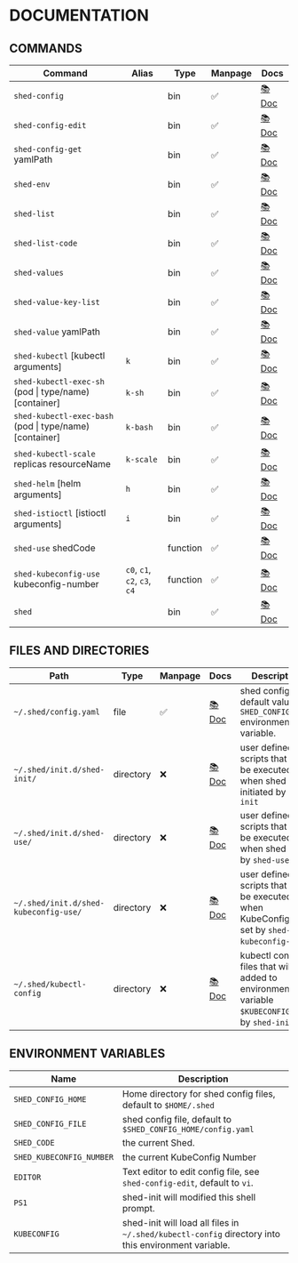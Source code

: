 # DOCUMENTATION

## COMMANDS

| Command                                                 | Alias                        | Type     | Manpage | Docs                                |
| ------------------------------------------------------- | ---------------------------- | -------- | ------- | ----------------------------------- |
| `shed-config`                                           |                              | bin      | ✅      | [📚 Doc](shed-config.md)            |
| `shed-config-edit`                                      |                              | bin      | ✅      | [📚 Doc](shed-config-edit.md)       |
| `shed-config-get` yamlPath                              |                              | bin      | ✅      | [📚 Doc](shed-config-get.md)        |
| `shed-env`                                              |                              | bin      | ✅      | [📚 Doc](shed-env.md)               |
| `shed-list`                                             |                              | bin      | ✅      | [📚 Doc](shed-list.md)              |
| `shed-list-code`                                        |                              | bin      | ✅      | [📚 Doc](shed-list-code.md)         |
| `shed-values`                                           |                              | bin      | ✅      | [📚 Doc](shed-values.md)            |
| `shed-value-key-list`                                   |                              | bin      | ✅      | [📚 Doc](shed-value-key-list.md)    |
| `shed-value` yamlPath                                   |                              | bin      | ✅      | [📚 Doc](shed-value.md)             |
| `shed-kubectl` [kubectl arguments]                      | `k`                          | bin      | ✅      | [📚 Doc](shed-kubectl.md)           |
| `shed-kubectl-exec-sh` (pod \| type/name) [container]   | `k-sh`                       | bin      | ✅      | [📚 Doc](shed-kubectl-exec-sh.md)   |
| `shed-kubectl-exec-bash` (pod \| type/name) [container] | `k-bash`                     | bin      | ✅      | [📚 Doc](shed-kubectl-exec-bash.md) |
| `shed-kubectl-scale` replicas resourceName              | `k-scale`                    | bin      | ✅      | [📚 Doc](shed-kubectl-scale.md)     |
| `shed-helm` [helm arguments]                            | `h`                          | bin      | ✅      | [📚 Doc](shed-helm.md)              |
| `shed-istioctl` [istioctl arguments]                    | `i`                          | bin      | ✅      | [📚 Doc](shed-istioctl.md)          |
| `shed-use` shedCode                                     |                              | function | ✅      | [📚 Doc](shed-use.md)               |
| `shed-kubeconfig-use` kubeconfig-number                 | `c0`, `c1`, `c2`, `c3`, `c4` | function | ✅      | [📚 Doc](shed-kubeconfig-use.md)    |
| `shed`                                                  |                              | bin      | ✅      | [📚 Doc](shed.md)                   |

## FILES AND DIRECTORIES

| Path                                  | Type      | Manpage | Docs                                              | Description                                                                                      |
| ------------------------------------- | --------- | ------- | ------------------------------------------------- | ------------------------------------------------------------------------------------------------ |
| `~/.shed/config.yaml`                 | file      | ✅      | [📚 Doc](file-shed-config.yaml.md)                | shed config file, default value of `SHED_CONFIG_FILE` environment variable.                      |
| `~/.shed/init.d/shed-init/`           | directory | ❌      | [📚 Doc](directory-init.d-shed-init.md)           | user defined scripts that will be executed when shed is initiated by `shed-init`                 |
| `~/.shed/init.d/shed-use/`            | directory | ❌      | [📚 Doc](directory-init.d-shed-use.md)            | user defined scripts that will be executed when shed is set by `shed-use`.                       |
| `~/.shed/init.d/shed-kubeconfig-use/` | directory | ❌      | [📚 Doc](directory-init.d-shed-kubeconfig-use.md) | user defined scripts that will be executed when KubeConfig is set by `shed-kubeconfig-use`.      |
| `~/.shed/kubectl-config`              | directory | ❌      | [📚 Doc](directory-kubectl-config.md)             | kubectl config files that will be added to environment variable `$KUBECONFIG` on by `shed-init`. |

## ENVIRONMENT VARIABLES

| Name                     | Description                                                                                         |
| ------------------------ | --------------------------------------------------------------------------------------------------- |
| `SHED_CONFIG_HOME`       | Home directory for shed config files, default to `$HOME/.shed`                                      |
| `SHED_CONFIG_FILE`       | shed config file, default to `$SHED_CONFIG_HOME/config.yaml`                                        |
| `SHED_CODE`              | the current Shed.                                                                                   |
| `SHED_KUBECONFIG_NUMBER` | the current KubeConfig Number                                                                       |
| `EDITOR`                 | Text editor to edit config file, see `shed-config-edit`, default to `vi`.                           |
| `PS1`                    | shed-init will modified this shell prompt.                                                          |
| `KUBECONFIG`             | shed-init will load all files in `~/.shed/kubectl-config` directory into this environment variable. |
